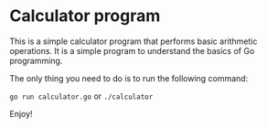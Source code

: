 # Calculator program

This is a simple calculator program that performs basic arithmetic operations. It is a simple program to understand the basics of Go programming.

The only thing you need to do is to run the following command:

`go run calculator.go` or `./calculator`

Enjoy!
